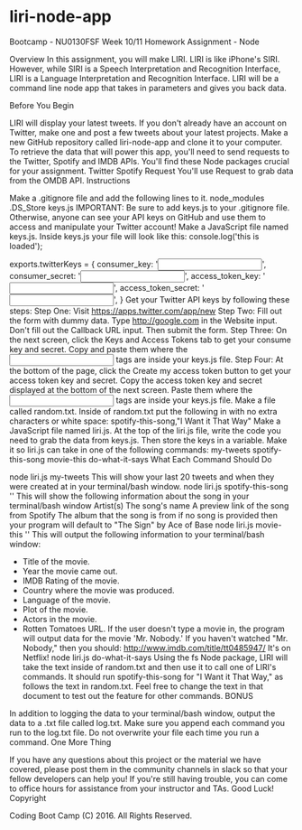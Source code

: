 # liri-node-app
Bootcamp - NU0130FSF Week 10/11 Homework Assignment - Node


Overview
In this assignment, you will make LIRI. LIRI is like iPhone's SIRI. However, while SIRI is a Speech Interpretation and Recognition Interface, LIRI is a Language Interpretation and Recognition Interface. LIRI will be a command line node app that takes in parameters and gives you back data.

Before You Begin

LIRI will display your latest tweets. If you don't already have an account on Twitter, make one and post a few tweets about your latest projects.
Make a new GitHub repository called liri-node-app and clone it to your computer.
To retrieve the data that will power this app, you'll need to send requests to the Twitter, Spotify and IMDB APIs. You'll find these Node packages crucial for your assignment.
Twitter
Spotify
Request
You'll use Request to grab data from the OMDB API.
Instructions

Make a .gitignore file and add the following lines to it.
node_modules
.DS_Store
keys.js
IMPORTANT: Be sure to add keys.js to your .gitignore file. Otherwise, anyone can see your API keys on GitHub and use them to access and manipulate your Twitter account!
Make a JavaScript file named keys.js. Inside keys.js your file will look like this:
console.log('this is loaded');

exports.twitterKeys = {
  consumer_key: '<input here>',
  consumer_secret: '<input here>',
  access_token_key: '<input here>',
  access_token_secret: '<input here>',
}
Get your Twitter API keys by following these steps:
Step One: Visit https://apps.twitter.com/app/new
Step Two: Fill out the form with dummy data. Type http://google.com in the Website input. Don't fill out the Callback URL input. Then submit the form.
Step Three: On the next screen, click the Keys and Access Tokens tab to get your consume key and secret.
Copy and paste them where the <input here> tags are inside your keys.js file.
Step Four: At the bottom of the page, click the Create my access token button to get your access token key and secret.
Copy the access token key and secret displayed at the bottom of the next screen. Paste them where the <input here> tags are inside your keys.js file.
Make a file called random.txt.
Inside of random.txt put the following in with no extra characters or white space:
spotify-this-song,"I Want it That Way"
Make a JavaScript file named liri.js.
At the top of the liri.js file, write the code you need to grab the data from keys.js. Then store the keys in a variable.
Make it so liri.js can take in one of the following commands:
my-tweets
spotify-this-song
movie-this
do-what-it-says
What Each Command Should Do

node liri.js my-tweets
This will show your last 20 tweets and when they were created at in your terminal/bash window.
node liri.js spotify-this-song '<song name here>'
This will show the following information about the song in your terminal/bash window
Artist(s)
The song's name
A preview link of the song from Spotify
The album that the song is from
if no song is provided then your program will default to
"The Sign" by Ace of Base
node liri.js movie-this '<movie name here>'
This will output the following information to your terminal/bash window:
   * Title of the movie.
   * Year the movie came out.
   * IMDB Rating of the movie.
   * Country where the movie was produced.
   * Language of the movie.
   * Plot of the movie.
   * Actors in the movie.
   * Rotten Tomatoes URL.
If the user doesn't type a movie in, the program will output data for the movie 'Mr. Nobody.'
If you haven't watched "Mr. Nobody," then you should: http://www.imdb.com/title/tt0485947/
It's on Netflix!
node liri.js do-what-it-says
Using the fs Node package, LIRI will take the text inside of random.txt and then use it to call one of LIRI's commands.
It should run spotify-this-song for "I Want it That Way," as follows the text in random.txt.
Feel free to change the text in that document to test out the feature for other commands.
BONUS

In addition to logging the data to your terminal/bash window, output the data to a .txt file called log.txt.
Make sure you append each command you run to the log.txt file.
Do not overwrite your file each time you run a command.
One More Thing

If you have any questions about this project or the material we have covered, please post them in the community channels in slack so that your fellow developers can help you! If you're still having trouble, you can come to office hours for assistance from your instructor and TAs.
Good Luck!
Copyright

Coding Boot Camp (C) 2016. All Rights Reserved.